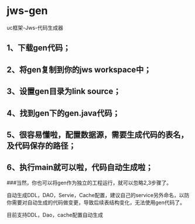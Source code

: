 # jws-gen
uc框架-Jws-代码生成器
## 1、下载gen代码；
## 2、将gen复制到你的jws workspace中；
## 3、设置gen目录为link source；
## 4、找到gen下的gen.java代码；
## 5、很容易懂啦，配置数据源，需要生成代码的表名，及代码保存的路径；
## 6、执行main就可以啦，代码自动生成啦；


###当然，你也可以将gen作为独立的工程运行，就可以忽略2,3步骤了。



自动生成DDL，DAO，Servie，Cache配置，建议自己的service另外命名，以防你需要对自动生成的代码做变更，导致后续表结构变化，无法使用gen代码了。

目前支持DDL，Dao，cache配置自动生成
